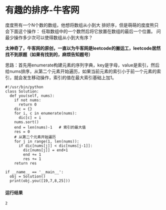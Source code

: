 # 有趣的排序-牛客网
度度熊有一个N个数的数组，他想将数组从小到大 排好序，但是萌萌的度度熊只会下面这个操作：
任取数组中的一个数然后将它放置在数组的最后一个位置。
问最少操作多少次可以使得数组从小到大有序？

**太神奇了，牛客网的原创，一直以为牛客网是leetcode的搬运工，leetcode居然找不到原题（如果有找到的，麻烦告知题号）**

思路：首先用enumerate构建元素的序列字典，key是字母，value是索引，然后给nums排序，从第二个元素开始遍历，如果当前元素的索引小于前一个元素的索引，就会发生移动操作，索引的值在最大索引基础上加1。

    #!/usr/bin/python
    class Solution:
      def you(self, nums):
        if not nums:
          return 0
        dic = {}
        for i, c in enumerate(nums):
          dic[c] = i
        nums.sort()
        end = len(nums)-1   # 索引的最大值
        res = 0
        # 从第二个元素开始遍历
        for j in range(1, len(nums)):
          if dic[nums[j]] < dic[nums[j-1]]:
            dic[nums[j]] = end+1
            end += 1
            res += 1
        return res

    if __name__ == '__main__':
      obj = Solution()
      print(obj.you([19,7,8,25]))
    
#### 运行结果
    2
